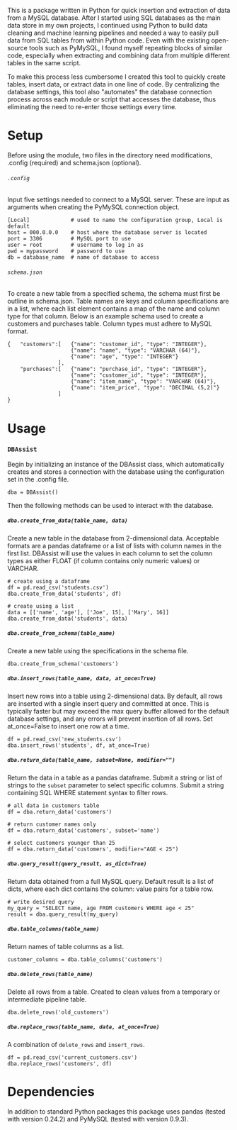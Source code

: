 This is a package written in Python for quick insertion and extraction of
data from a MySQL database. After I started using SQL databases as the main data 
store in my own projects, I continued using Python to build data cleaning and machine learning
pipelines and needed a way to easily pull data from SQL tables from within Python code. 
Even with the existing open-source tools such as PyMySQL, I found myself repeating 
blocks of similar code, especially when extracting and combining data from multiple different 
tables in the same script. 

To make this process less cumbersome I created this tool to quickly 
create tables, insert data, or extract data in one line of code. By centralizing 
the database settings, this tool also "automates" the database connection process 
across each module or script that accesses the database, thus eliminating the need to 
re-enter those settings every time.

# Setup
Before using the module, two files in the directory need modifications, 
.config (required) and schema.json (optional).   

###### `.config`
Input five settings needed to connect to a MySQL server. These are input as 
arguments when creating the PyMySQL connection object.  

    [Local]             # used to name the configuration group, Local is default
    host = 000.0.0.0    # host where the database server is located
    port = 3306         # MySQL port to use
    user = root         # username to log in as
    pwd = mypassword    # password to use
    db = database_name  # name of database to access

###### `schema.json`
To create a new table from a specified schema, the schema must first be outline in schema.json. 
Table names are keys and column specifications are in a list, where each list element contains a map
of the name and column type for that column.
Below is an example schema used to create a customers and purchases table. Column types must adhere to MySQL format.


    {   "customers":[   {"name": "customer_id", "type": "INTEGER"},
                        {"name": "name", "type": "VARCHAR (64)"},
                        {"name": "age", "type": "INTEGER"}
                    ],
        "purchases":[   {"name": "purchase_id", "type": "INTEGER"},
                        {"name": "customer_id", "type": "INTEGER"},
                        {"name": "item_name", "type": "VARCHAR (64)"},
                        {"name": "item_price", "type": "DECIMAL (5,2)"}
                    ]
    }

# Usage
### `DBAssist`
Begin by initializing an instance of the DBAssist class, which automatically creates
and stores a connection with the database using the configuration set in the .config file. 

    dba = DBAssist()

Then the following methods can be used to interact with the database.

##### `dba.create_from_data(table_name, data)`
Create a new table in the database from 2-dimensional data. Acceptable formats are
a pandas dataframe or a list of lists with column names in the first list. DBAssist will
use the values in each column to set the column types as either FLOAT (if column 
contains only numeric values) or VARCHAR.

    # create using a dataframe
    df = pd.read_csv('students.csv')
    dba.create_from_data('students', df)
    
    # create using a list
    data = [['name', 'age'], ['Joe', 15], ['Mary', 16]]
    dba.create_from_data('students', data)

##### `dba.create_from_schema(table_name)`
Create a new table using the specifications in the schema file.

    dba.create_from_schema('customers')
    
##### `dba.insert_rows(table_name, data, at_once=True)`
Insert new rows into a table using 2-dimensional data. By default, all rows are 
inserted with a single insert query and committed at once. This is typically faster but may exceed 
the max query buffer allowed for the default database settings, and any errors will prevent insertion of all rows.
Set at_once=False to insert one row at a time. 

    df = pd.read_csv('new_students.csv')
    dba.insert_rows('students', df, at_once=True)

##### `dba.return_data(table_name, subset=None, modifier="")`
Return the data in a table as a pandas dataframe. Submit a string or list of strings
to the `subset` parameter to select specific columns. Submit a string containing 
SQL WHERE statement syntax to filter rows.

    # all data in customers table
    df = dba.return_data('customers')
    
    # return customer names only
    df = dba.return_data('customers', subset='name')
    
    # select customers younger than 25
    df = dba.return_data('customers', modifier="AGE < 25")

##### `dba.query_result(query_result, as_dict=True)`
Return data obtained from a full MySQL query. Default result is a list of dicts,
where each dict contains the column: value pairs for a table row. 

    # write desired query
    my_query = "SELECT name, age FROM customers WHERE age < 25"
    result = dba.query_result(my_query)
    
    
##### `dba.table_columns(table_name)`
Return names of table columns as a list. 
    
    customer_columns = dba.table_columns('customers')


##### `dba.delete_rows(table_name)`
Delete all rows from a table. Created to clean values from a temporary or 
intermediate pipeline table. 

    dba.delete_rows('old_customers')
    
##### `dba.replace_rows(table_name, data, at_once=True)`
A combination of `delete_rows` and `insert_rows`. 

    df = pd.read_csv('current_customers.csv')
    dba.replace_rows('customers', df)

# Dependencies
In addition to standard Python packages this package uses pandas (tested with version 0.24.2) 
and PyMySQL (tested with version 0.9.3).
